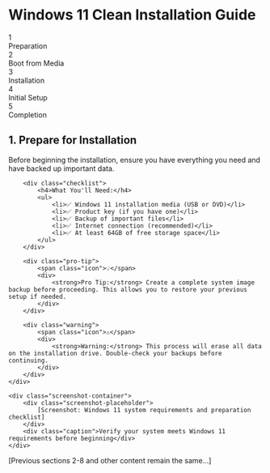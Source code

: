 # Windows 11 Clean Installation Guide

<div class="installation-progress">
    <div class="progress-steps">
        <div class="step active" data-step="1">
            <div class="step-circle">1</div>
            <div class="step-label">Preparation</div>
        </div>
        <div class="step-connector"></div>
        <div class="step" data-step="2">
            <div class="step-circle">2</div>
            <div class="step-label">Boot from Media</div>
        </div>
        <div class="step-connector"></div>
        <div class="step" data-step="3">
            <div class="step-circle">3</div>
            <div class="step-label">Installation</div>
        </div>
        <div class="step-connector"></div>
        <div class="step" data-step="4">
            <div class="step-circle">4</div>
            <div class="step-label">Initial Setup</div>
        </div>
        <div class="step-connector"></div>
        <div class="step" data-step="5">
            <div class="step-circle">5</div>
            <div class="step-label">Completion</div>
        </div>
    </div>
</div>

## 1. Prepare for Installation

<div class="step-section">
    <div class="step-content">
        <p>Before beginning the installation, ensure you have everything you need and have backed up important data.</p>
        
        <div class="checklist">
            <h4>What You'll Need:</h4>
            <ul>
                <li>✅ Windows 11 installation media (USB or DVD)</li>
                <li>✅ Product key (if you have one)</li>
                <li>✅ Backup of important files</li>
                <li>✅ Internet connection (recommended)</li>
                <li>✅ At least 64GB of free storage space</li>
            </ul>
        </div>

        <div class="pro-tip">
            <span class="icon">💡</span>
            <div>
                <strong>Pro Tip:</strong> Create a complete system image backup before proceeding. This allows you to restore your previous setup if needed.
            </div>
        </div>

        <div class="warning">
            <span class="icon">⚠️</span>
            <div>
                <strong>Warning:</strong> This process will erase all data on the installation drive. Double-check your backups before continuing.
            </div>
        </div>
    </div>

    <div class="screenshot-container">
        <div class="screenshot-placeholder">
            [Screenshot: Windows 11 system requirements and preparation checklist]
        </div>
        <div class="caption">Verify your system meets Windows 11 requirements before beginning</div>
    </div>
</div>

[Previous sections 2-8 and other content remain the same...]
